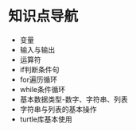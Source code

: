 # 知识点导航
- 变量
- 输入与输出
- 运算符
- if判断条件句
- for遍历循环
- while条件循环
- 基本数据类型-数字、字符串、列表
- 字符串与列表的基本操作
- turtle库基本使用